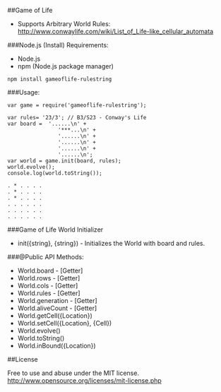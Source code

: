 ##Game of Life
+ Supports Arbitrary World Rules: http://www.conwaylife.com/wiki/List_of_Life-like_cellular_automata

###Node.js (Install)
Requirements:

+ Node.js
+ npm (Node.js package manager)
```
npm install gameoflife-rulestring
```

###Usage:
```
var game = require('gameoflife-rulestring');

var rules= '23/3'; // B3/S23 - Conway's Life
var board =  '......\n' +
                '***...\n' +
                '......\n' +
                '......\n' +
                '......\n' +
                '......\n';
var world = game.init(board, rules);
world.evolve();
console.log(world.toString());
 
. * . . . .
. * . . . .
. * . . . .
. . . . . .
. . . . . .
. . . . . .
```

###Game of Life World Initializer
+ init({string}, {string}) - Initializes the World with board and rules.

###@Public API Methods:
+ World.board - [Getter]
+ World.rows - [Getter]
+ World.cols - [Getter]
+ World.rules - [Getter]
+ World.generation - [Getter]
+ World.aliveCount - [Getter]
+ World.getCell({Location})
+ World.setCell({Location}, {Cell})
+ World.evolve()
+ World.toString()
+ World.inBound({Location})

##License

Free to use and abuse under the MIT license.
http://www.opensource.org/licenses/mit-license.php
